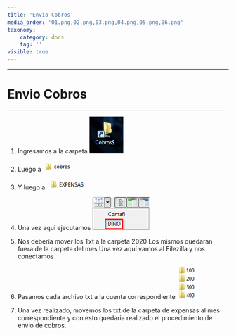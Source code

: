 ```yaml
---
title: 'Envio Cobros'
media_order: '01.png,02.png,03.png,04.png,05.png,06.png'
taxonomy:
    category: docs
    tag: ''
visible: true
---
```


------------------
# Envio Cobros

-----------------

1. Ingresamos a la carpeta ![](01.png)

2. Luego a ![](02.png)

3. Y luego a ![](03.png)

4. Una vez aqui ejecutamos
![](05.png)

5. Nos debería mover los Txt a la carpeta 2020
Los mismos quedaran fuera de la carpeta del mes 
Una vez aquí vamos al Filezilla y nos conectamos

6. Pasamos cada archivo txt a la cuenta correspondiente
![](06.png)

7. Una vez realizado, movemos los txt de la carpeta de expensas al mes correspondiente y con esto quedaria realizado el procedimiento de envio de cobros.